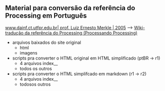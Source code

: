## Material para conversão da referência do Processing em Português 

[www.dainf.ct.utfpr.edu.br| prof. Luiz Ernesto Merkle | 2005](http://www.dainf.ct.utfpr.edu.br/~merkle/processing/reference/ptBR/index.html) --> [Wiki-tradução da referência do Processing (Processando Processing)](https://github.com/arteprog/Processando-Processing/wiki)

- arquivos baixados do site original
  - html
  - imagens
- scripts pra converter o HTML original em HTML simplificado (ptBR -> r1)
  - 4 arquivos index__
  - todos os outros
- scripts pra converter o HTML simplifcado em markdown (r1 -> r2)
  - 4 arquivos index__
  - todosos outros
